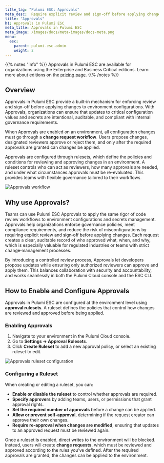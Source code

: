```yaml
---
title_tag: "Pulumi ESC: Approvals"
meta_desc:  Require explicit review and sign-off before applying changes to ESC-managed environments.
title: "Approvals"  
h1: Approvals in Pulumi ESC
meta_title: Approvals in Pulumi ESC
meta_image: /images/docs/meta-images/docs-meta.png
menu:
  esc:
    parent: pulumi-esc-admin
    weight: 2
---
```


{{% notes "info" %}}
Approvals in Pulumi ESC are available for organizations using the Enterprise and Business Critical editions.
Learn more about editions on the [pricing page](/pricing/).
{{% /notes %}}

## Overview

Approvals in Pulumi ESC provide a built-in mechanism for enforcing review and sign-off before applying changes to environment configurations. With Approvals, organizations can ensure that updates to critical configuration values and secrets are intentional, auditable, and compliant with internal governance requirements.

When Approvals are enabled on an environment, all configuration changes must go through a **change request workflow**. Users propose changes, designated reviewers approve or reject them, and only after the required approvals are granted can changes be applied.

Approvals are configured through rulesets, which define the policies and conditions for reviewing and approving changes in an environment. A ruleset controls who can act as reviewers, how many approvals are needed, and under what circumstances approvals must be re-evaluated. This provides teams with flexible governance tailored to their workflows.

![Approvals workflow](/images/docs/esc/approvals/approvals-workflow.png)

## Why use Approvals?

Teams can use Pulumi ESC Approvals to apply the same rigor of code review workflows to environment configurations and secrets management. Approvals help organizations enforce governance policies, meet compliance requirements, and reduce the risk of misconfigurations by requiring explicit review and sign‑off before applying changes. Each request creates a clear, auditable record of who approved what, when, and why, which is especially valuable for regulated industries or teams with strict change‑management processes.

By introducing a controlled review process, Approvals let developers propose updates while ensuring only authorized reviewers can approve and apply them. This balances collaboration with security and accountability, and works seamlessly in both the Pulumi Cloud console and the ESC CLI.

## How to Enable and Configure Approvals

Approvals in Pulumi ESC are configured at the environment level using **approval rulesets**. A ruleset defines the policies that control how changes are reviewed and approved before being applied.

### Enabling Approvals

1. Navigate to your environment in the Pulumi Cloud console.
2. Go to **Settings → Approval Rulesets**.
3. Click **Create Ruleset** to add a new approval policy, or select an existing ruleset to edit.

![Approvals ruleset configuration](/images/docs/esc/approvals/approvals-ruleset.png)

### Configuring a Ruleset

When creating or editing a ruleset, you can:

- **Enable or disable the ruleset** to control whether approvals are required.
- **Specify approvers** by adding teams, users, or permissions that grant approval rights.
- **Set the required number of approvals** before a change can be applied.
- **Allow or prevent self‑approval**, determining if the request creator can approve their own changes.
- **Require re‑approval when changes are modified**, ensuring that updates to an approved request must be reviewed again.

Once a ruleset is enabled, direct writes to the environment will be blocked. Instead, users will create **change requests**, which must be reviewed and approved according to the rules you’ve defined. After the required approvals are granted, the changes can be applied to the environment.
